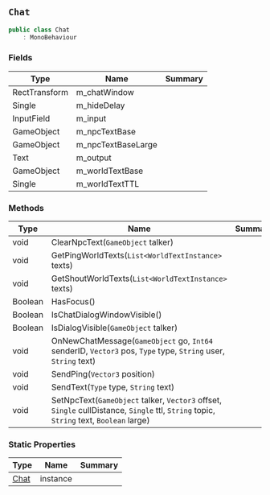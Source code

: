 ## `Chat`

```csharp
public class Chat
    : MonoBehaviour

```

### Fields

| Type | Name | Summary | 
| --- | --- | --- | 
| RectTransform | m_chatWindow |  | 
| Single | m_hideDelay |  | 
| InputField | m_input |  | 
| GameObject | m_npcTextBase |  | 
| GameObject | m_npcTextBaseLarge |  | 
| Text | m_output |  | 
| GameObject | m_worldTextBase |  | 
| Single | m_worldTextTTL |  | 


### Methods

| Type | Name | Summary | 
| --- | --- | --- | 
| void | ClearNpcText(`GameObject` talker) |  | 
| void | GetPingWorldTexts(`List<WorldTextInstance>` texts) |  | 
| void | GetShoutWorldTexts(`List<WorldTextInstance>` texts) |  | 
| Boolean | HasFocus() |  | 
| Boolean | IsChatDialogWindowVisible() |  | 
| Boolean | IsDialogVisible(`GameObject` talker) |  | 
| void | OnNewChatMessage(`GameObject` go, `Int64` senderID, `Vector3` pos, `Type` type, `String` user, `String` text) |  | 
| void | SendPing(`Vector3` position) |  | 
| void | SendText(`Type` type, `String` text) |  | 
| void | SetNpcText(`GameObject` talker, `Vector3` offset, `Single` cullDistance, `Single` ttl, `String` topic, `String` text, `Boolean` large) |  | 


### Static Properties

| Type | Name | Summary | 
| --- | --- | --- | 
| [Chat](./Chat.md) | instance |  | 


